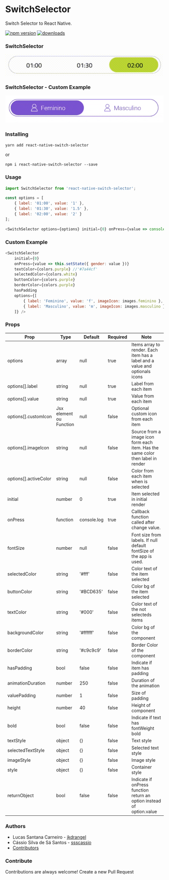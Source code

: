 # SwitchSelector

Switch Selector to React Native.

[![npm version](https://badge.fury.io/js/react-native-switch-selector.svg)](https://badge.fury.io/js/react-native-switch-selector)
[![downloads](https://img.shields.io/npm/dm/react-native-switch-selector.svg)](https://www.npmjs.com/package/react-native-switch-selector)

### SwitchSelector

![SwitchSelector](./assets/ex1.gif)


### SwitchSelector - Custom Example

![SwitchSelector](./assets/ex2.gif)

### Installing

```Shell
yarn add react-native-switch-selector
```

or

```Shell
npm i react-native-switch-selector --save
```

### Usage

```js
import SwitchSelector from 'react-native-switch-selector';
```

```js
const options = [
    { label: '01:00', value: '1' },
    { label: '01:30', value: '1.5' },
    { label: '02:00', value: '2' }
];
```

```js
<SwitchSelector options={options} initial={0} onPress={value => console.log(`Call onPress with value: ${value}`)} />
```

### Custom Example

```js
<SwitchSelector
    initial={0}
    onPress={value => this.setState({ gender: value })}
    textColor={colors.purple} //'#7a44cf'
    selectedColor={colors.white}
    buttonColor={colors.purple}
    borderColor={colors.purple}
    hasPadding
    options={[
        { label: 'Feminino', value: 'f', imageIcon: images.feminino }, //images.feminino = require('./path_to/assets/img/feminino.png')
        { label: 'Masculino', value: 'm', imageIcon: images.masculino } //images.masculino = require('./path_to/assets/img/masculino.png')
    ]} />
```

### Props

|   Prop   |      Type     |  Default |     Required     | Note |
|----------|---------------|--------- |--------------|---|
| options |  array |   null  |      true    |  Items array to render. Each item has a label and a value and optionals icons |
| options[].label |  string |   null  |      true    |  Label from each item |
| options[].value |  string |   null  |      true    |  Value from each item |
| options[].customIcon |  Jsx element ou Function |   null  |      false    |  Optional custom icon from each item |
| options[].imageIcon |  string |   null  |      false    |  Source from a image icon form each item. Has the same color then label in render |
| options[].activeColor |  string |   null  |      false    |  Color from each item when is selected |
| initial |    number   |   0    |       true       | Item selected in initial render |
| onPress |    function   |   console.log    |       true       | Callback function called after change value. |
| fontSize | number |    null    |        false      | Font size from labels. If null default fontSize of the app is used. |
| selectedColor | string |    '#fff'    |        false      | Color text of the item selected |
| buttonColor | string |    '#BCD635'    |        false      | Color bg of the item selected |
| textColor | string |    '#000'    |        false      | Color text of the not selecteds items |
| backgroundColor | string |    '#ffffff'    |        false      | Color bg of the component |
| borderColor | string |    '#c9c9c9'    |        false      | Border Color of the component |
| hasPadding | bool |    false    |        false      | Indicate if item has padding |
| animationDuration | number | 250 | false | Duration of the animation |
| valuePadding | number | 1 | false | Size of padding |
| height | number | 40 | false | Height of component |
| bold | bool | false | false | Indicate if text has fontWeight bold |
| textStyle | object | {} | false | Text style |
| selectedTextStyle | object | {} | false | Selected text style |
| imageStyle | object | {} | false | Image style |
| style | object | {} | false | Container style |
| returnObject | bool | false | false | Indicate if onPress function return an option instead of option.value |

### Authors

 - Lucas Santana Carneiro - [jkdrangel](https://github.com/jkdrangel)
 - Cássio Silva de Sá Santos - [ssscassio](https://github.com/ssscassio)
 - [Contributors](https://github.com/App2Sales/react-native-switch-selector/graphs/contributors)

### Contribute
Contributions are always welcome! Create a new Pull Request
